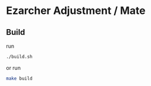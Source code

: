 
# Ezarcher Adjustment / Mate


## Build

run

``` sh
./build.sh
```

or run

``` sh
make build
```

